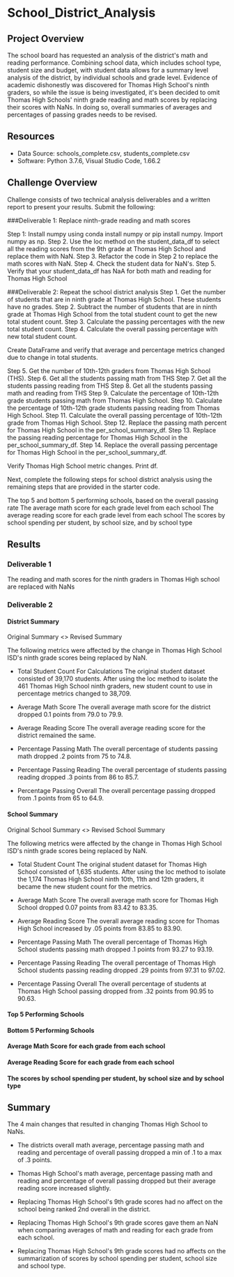 # School_District_Analysis
## Project Overview
The school board has requested an analysis of the district's math and reading performance. Combining school data, which includes school type, student size and budget, with student data allows for a summary level analysis of the district, by individual schools and grade level. Evidence of academic dishonestly was discovered for Thomas High School's ninth graders, so while the issue is being investigated, it's been decided to omit Thomas High Schools' ninth grade reading and math scores by replacing their scores with NaNs. In doing so, overall summaries of averages and percentages of passing grades needs to be revised. 

## Resources
- Data Source: schools_complete.csv, students_complete.csv
- Software: Python 3.7.6, Visual Studio Code, 1.66.2

## Challenge Overview

Challenge consists of two technical analysis deliverables and a written report to present your results. Submit the following:

###Deliverable 1: Replace ninth-grade reading and math scores

Step 1: Install numpy using conda install numpy or pip install numpy. Import numpy as np.
Step 2. Use the loc method on the student_data_df to select all the reading scores from the 9th grade at Thomas High School and replace them with NaN.
Step 3. Refactor the code in Step 2 to replace the math scores with NaN.
Step 4. Check the student data for NaN's. 
Step 5. Verify that your student_data_df has NaA for both math and reading for Thomas High School

###Deliverable 2: Repeat the school district analysis
Step 1. Get the number of students that are in ninth grade at Thomas High School. These students have no grades. 
Step 2. Subtract the number of students that are in ninth grade at Thomas High School from the total student count to get the new total student count.
Step 3. Calculate the passing percentages with the new total student count.
Step 4. Calculate the overall passing percentage with new total student count.

Create DataFrame and verify that average and percentage metrics changed due to change in total students. 

Step 5.  Get the number of 10th-12th graders from Thomas High School (THS).
Step 6. Get all the students passing math from THS
Step 7. Get all the students passing reading from THS
Step 8. Get all the students passing math and reading from THS
Step 9. Calculate the percentage of 10th-12th grade students passing math from Thomas High School. 
Step 10. Calculate the percentage of 10th-12th grade students passing reading from Thomas High School.
Step 11. Calculate the overall passing percentage of 10th-12th grade from Thomas High School. 
Step 12. Replace the passing math percent for Thomas High School in the per_school_summary_df.
Step 13. Replace the passing reading percentage for Thomas High School in the per_school_summary_df.
Step 14. Replace the overall passing percentage for Thomas High School in the per_school_summary_df.

Verify Thomas High School metric changes. Print df.

Next, complete the following steps for school district analysis using the remaining steps that are provided in the starter code.

The top 5 and bottom 5 performing schools, based on the overall passing rate
The average math score for each grade level from each school
The average reading score for each grade level from each school
The scores by school spending per student, by school size, and by school type

## Results

### Deliverable 1

The reading and math scores for the ninth graders in Thomas High school are replaced with NaNs

<Insert NaA>

### Deliverable 2

#### District Summary

Original Summary
<<Insert Original Summary>>
Revised Summary
<Insert Revised Summary>

The following metrics were affected by the change in Thomas High School ISD's ninth grade scores being replaced by NaN.

- Total Student Count For Calculations
The original student dataset consisted of 39,170 students. After using the loc method to isolate the 461 Thomas High School ninth graders, new student count to use in percentage metrics changed to 38,709.

- Average Math Score
The overall average math score for the district dropped 0.1 points from 79.0 to 79.9. 

- Average Reading Score
The overall average reading score for the district remained the same.

- Percentage Passing Math
The overall percentage of students passing math dropped .2 points from 75 to 74.8.

- Percentage Passing Reading
The overall percentage of students passing reading dropped .3 points from 86 to 85.7.

- Percentage Passing Overall
The overall percentage passing dropped from .1 points from 65 to 64.9.

#### School Summary
Original School Summary
<<Insert Original Summary>>
Revised School Summary
<Insert Revised Summary>

The following metrics were affected by the change in Thomas High School ISD's ninth grade scores being replaced by NaN.

- Total Student Count
The original student dataset for Thomas High School consisted of 1,635 students. After using the loc method to isolate the 1,174 Thomas High School ninth 10th, 11th and 12th graders, it became the new student count for the metrics.

- Average Math Score
The overall average math score for Thomas High School dropped 0.07 points from 83.42 to 83.35. 

- Average Reading Score
The overall average reading score for Thomas High School increased by .05 points from 83.85 to 83.90.

- Percentage Passing Math
The overall percentage of Thomas High School students passing math dropped .1 points from 93.27 to 93.19.

- Percentage Passing Reading
The overall percentage of Thomas High School students passing reading dropped .29 points from 97.31 to 97.02.

- Percentage Passing Overall
The overall percentage of students at Thomas High School passing dropped from .32 points from 90.95 to 90.63.

#### Top 5 Performing Schools

#### Bottom 5 Performing Schools

#### Average Math Score for each grade from each school

#### Average Reading Score for each grade from each school

#### The scores by school spending per student, by school size and by school type

## Summary

The 4 main changes that resulted in changing Thomas High School to NaNs.
- The districts overall math average, percentage passing math and reading and percentage of overall passing dropped a min of .1 to a max of .3 points.

- Thomas High School's math average, percentage passing math and reading and percentage of overall passing dropped but their average reading score increased slightly.

- Replacing Thomas High School's 9th grade scores had no affect on the school being ranked 2nd overall in the district.

- Replacing Thomas High School's 9th grade scores gave them an NaN when comparing averages of math and reading for each grade from each school.

- Replacing Thomas High School's 9th grade scores had no affects on the summarization of scores by school spending per student, school size and school type.



